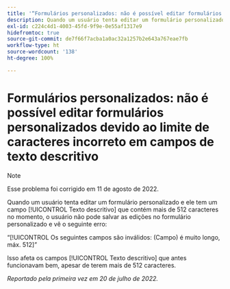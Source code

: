 ```yaml
---
title: '“Formulários personalizados: não é possível editar formulários personalizados devido ao limite de caracteres incorreto nos campos de texto descritivo”'
description: Quando um usuário tenta editar um formulário personalizado com um campo de texto descritivo que atualmente contém mais de 512 caracteres, não é possível salvar as edições no formulário personalizado.
exl-id: c224c4d1-4003-45fd-9f9e-0e55af1317e9
hidefromtoc: true
source-git-commit: de7f66f7acba1a0ac32a1257b2e643a767eae7fb
workflow-type: ht
source-wordcount: '138'
ht-degree: 100%

---
```


# Formulários personalizados: não é possível editar formulários personalizados devido ao limite de caracteres incorreto em campos de texto descritivo

>[!NOTE]
>
> Esse problema foi corrigido em 11 de agosto de 2022.

Quando um usuário tenta editar um formulário personalizado e ele tem um campo [!UICONTROL Texto descritivo] que contém mais de 512 caracteres no momento, o usuário não pode salvar as edições no formulário personalizado e vê o seguinte erro:

“[!UICONTROL Os seguintes campos são inválidos: (Campo) é muito longo, máx. 512]”

Isso afeta os campos [!UICONTROL Texto descritivo] que antes funcionavam bem, apesar de terem mais de 512 caracteres.


_Reportado pela primeira vez em 20 de julho de 2022._
